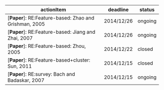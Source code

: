 | actionItem                                            | deadline   | status      |
|-------------------------------------------------------|------------|-------------|
| [**Paper**]: RE:Feature-based: Zhao and Grishman, 2005 | 2014/12/26 | ongoing     |
| [**Paper**]: RE:Feature-based: Jiang and Zhai, 2007    | 2014/12/26 | ongoing     |
| [**Paper**]: RE:Feature-based: Zhou, 2005              | 2014/12/22 | closed      |
| [**Paper**]: RE:Feature-based+cluster: Sun, 2011       | 2014/12/15 | closed      |
| [**Paper**]: RE:survey: Bach and Badaskar, 2007        | 2014/12/15 | ongoing     |
